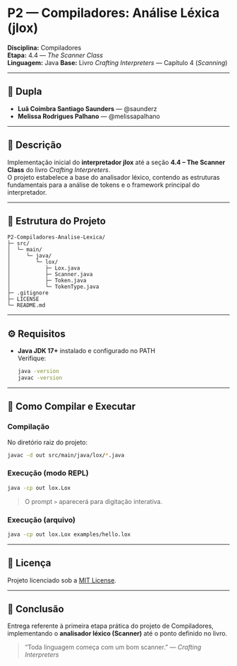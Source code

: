 # P2 — Compiladores: Análise Léxica (jlox)

**Disciplina:** Compiladores  
**Etapa:** 4.4 — *The Scanner Class*  
**Linguagem:** Java
**Base:** Livro *Crafting Interpreters* — Capítulo 4 (*Scanning*)  

---

## 👥 Dupla
- **Luã Coimbra Santiago Saunders** — @saunderz  
- **Melissa Rodrigues Palhano** — @melissapalhano  

---

## 🧠 Descrição
Implementação inicial do **interpretador jlox** até a seção **4.4 – The Scanner Class** do livro *Crafting Interpreters*.  
O projeto estabelece a base do analisador léxico, contendo as estruturas fundamentais para a análise de tokens e o framework principal do interpretador.

---

## 📁 Estrutura do Projeto
```
P2-Compiladores-Analise-Lexica/
├─ src/
│  └─ main/
│     └─ java/
│        └─ lox/
│           ├─ Lox.java
│           ├─ Scanner.java
│           ├─ Token.java
│           └─ TokenType.java
├─ .gitignore
├─ LICENSE
└─ README.md
```

---

## ⚙️ Requisitos
- **Java JDK 17+** instalado e configurado no PATH  
  Verifique:
  ```bash
  java -version
  javac -version
  ```

---

## 🚀 Como Compilar e Executar

### Compilação
No diretório raiz do projeto:
```bash
javac -d out src/main/java/lox/*.java
```

### Execução (modo REPL)
```bash
java -cp out lox.Lox
```
> O prompt `>` aparecerá para digitação interativa.

### Execução (arquivo)
```bash
java -cp out lox.Lox examples/hello.lox
```
---

## 🧾 Licença
Projeto licenciado sob a [MIT License](LICENSE).

---

## 🏁 Conclusão
Entrega referente à primeira etapa prática do projeto de Compiladores, implementando o **analisador léxico (Scanner)** até o ponto definido no livro.  
> “Toda linguagem começa com um bom scanner.” — *Crafting Interpreters*
